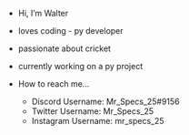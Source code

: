 - Hi, I’m Walter
- loves coding - py developer
- passionate about cricket
- currently working on a py project

- How to reach me...
  - Discord Username: Mr_Specs_25#9156
  - Twitter Username: Mr_Specs_25
  - Instagram Username: mr_specs_25
